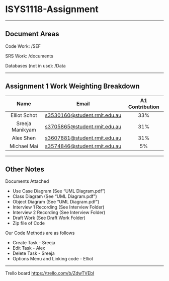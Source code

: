 # ISYS1118-Assignment

***
## Document Areas

Code Work: /SEF

SRS Work: /documents

Databases (not in use): /Data

***

## Assignment 1 Work Weighting Breakdown

| Name       		| Email         				| A1 Contribution	|
|:-----------------:|:-----------------------------:|:-----------------:|
| Elliot Schot      | s3530160@student.rmit.edu.au	| 33%				|
| Sreeja Manikyam	| s3705865@student.rmit.edu.au	| 31%				|
| Alex Shen			| s3607881@student.rmit.edu.au	| 31%				|
| Michael Mai		| s3574846@student.rmit.edu.au	| 5%				|

***
## Other Notes

Documents Attached
+ Use Case Diagram (See “UML Diagram.pdf”)
+ Class Diagram (See “UML Diagram.pdf”)
+ Object Diagram (See “UML Diagram.pdf”)
+ Interview 1 Recording (See Interview Folder)
+ Interview 2 Recording (See Interview Folder)
+ Draft Work (See Draft Work Folder)
+ Zip file of Code

Our Code Methods are as follows
+ Create Task - Sreeja
+ Edit Task - Alex
+ Delete Task - Sreeja
+ Options Menu and Linking code - Elliot

***

Trello board https://trello.com/b/ZdwTVEbI